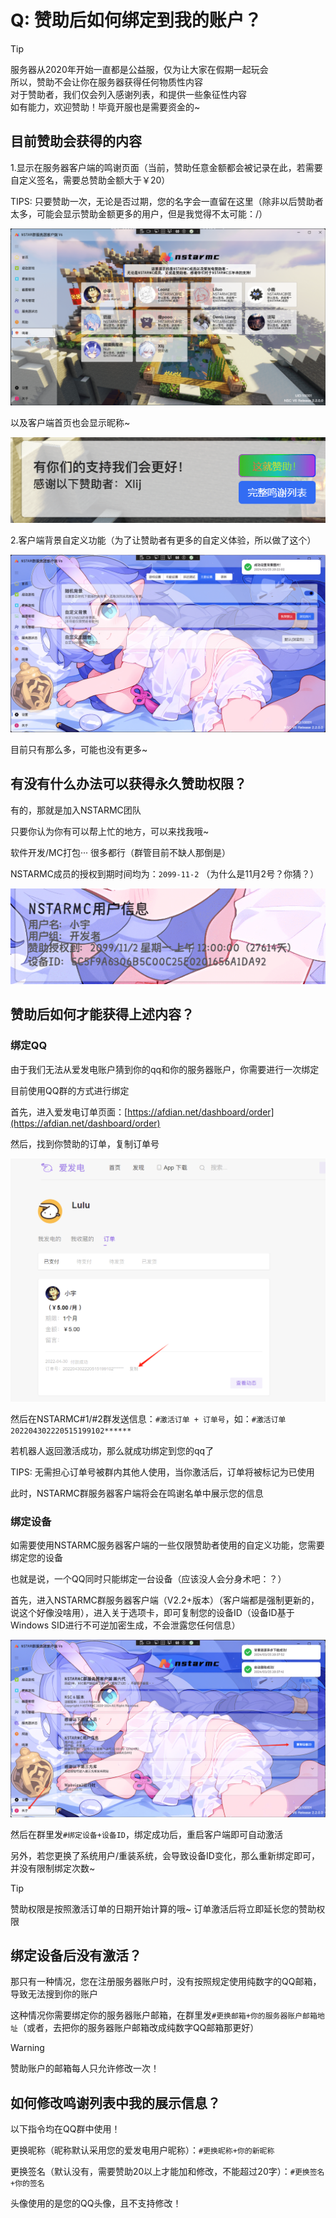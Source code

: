 # Q: 赞助后如何绑定到我的账户？
> [!tip]
> 服务器从2020年开始一直都是公益服，仅为让大家在假期一起玩会  
> 所以，赞助不会让你在服务器获得任何物质性内容  
> 对于赞助者，我们仅会列入感谢列表，和提供一些象征性内容  
> 如有能力，欢迎赞助！毕竟开服也是需要资金的~

## 目前赞助会获得的内容

1.显示在服务器客户端的鸣谢页面（当前，赞助任意金额都会被记录在此，若需要自定义签名，需要总赞助金额大于￥20）

TIPS: 只要赞助一次，无论是否过期，您的名字会一直留在这里（除非以后赞助者太多，可能会显示赞助金额更多的用户，但是我觉得不太可能：/）

![image-20240325202000645](./assets/image-20240325202000645.png)

以及客户端首页也会显示昵称~

![image-20240325202103965](./assets/image-20240325202103965.png)

2.客户端背景自定义功能（为了让赞助者有更多的自定义体验，所以做了这个）

![image-20240325202211057](./assets/image-20240325202211057.png)

目前只有那么多，可能也没有更多~

## 有没有什么办法可以获得永久赞助权限？

有的，那就是加入NSTARMC团队

只要你认为你有可以帮上忙的地方，可以来找我哦~

软件开发/MC打包··· 很多都行（群管目前不缺人那倒是）

NSTARMC成员的授权到期时间均为：`2099-11-2` （为什么是11月2号？你猜？）

![image-20240325204825102](./assets/image-20240325204825102.png)

## 赞助后如何才能获得上述内容？

### 绑定QQ

由于我们无法从爱发电账户猜到你的qq和你的服务器账户，你需要进行一次绑定

目前使用QQ群的方式进行绑定

首先，进入爱发电订单页面：[https://afdian.net/dashboard/order](https://afdian.net/dashboard/order)

然后，找到你赞助的订单，复制订单号

![image-20240325202923282](./assets/image-20240325202923282.png)

然后在NSTARMC#1/#2群发送信息：`#激活订单 + 订单号`，如：`#激活订单202204302220515199102******`

若机器人返回激活成功，那么就成功绑定到您的qq了

TIPS: 无需担心订单号被群内其他人使用，当你激活后，订单将被标记为已使用

此时，NSTARMC群服务器客户端将会在鸣谢名单中展示您的信息

### 绑定设备

如需要使用NSTARMC服务器客户端的一些仅限赞助者使用的自定义功能，您需要绑定您的设备

也就是说，一个QQ同时只能绑定一台设备（应该没人会分身术吧：？）

首先，进入NSTARMC群服务器客户端（V2.2+版本）（客户端都是强制更新的，说这个好像没啥用），进入关于选项卡，即可复制您的设备ID（设备ID基于Windows SID进行不可逆加密生成，不会泄露您任何信息）

![image-20240325203858844](./assets/image-20240325203858844.png)

然后在群里发`#绑定设备+设备ID`，绑定成功后，重启客户端即可自动激活

另外，若您更换了系统用户/重装系统，会导致设备ID变化，那么重新绑定即可，并没有限制绑定次数~

> [!tip]
> 赞助权限是按照激活订单的日期开始计算的哦~
> 订单激活后将立即延长您的赞助权限  

## 绑定设备后没有激活？

那只有一种情况，您在注册服务器账户时，没有按照规定使用纯数字的QQ邮箱，导致无法搜到你的账户

这种情况你需要绑定你的服务器账户邮箱，在群里发`#更换邮箱+你的服务器账户邮箱地址`（或者，去把你的服务器账户邮箱改成纯数字QQ邮箱那更好）
> [!warning]
> 赞助账户的邮箱每人只允许修改一次！

## 如何修改鸣谢列表中我的展示信息？

以下指令均在QQ群中使用！

更换昵称（昵称默认采用您的爱发电用户昵称）：`#更换昵称+你的新昵称`

更换签名（默认没有，需要赞助20以上才能加和修改，不能超过20字）：`#更换签名+你的签名`

头像使用的是您的QQ头像，且不支持修改！
